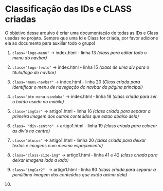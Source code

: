 # Classificação das IDs e CLASS criadas

O objetivo desse arquivo é criar uma documentação de todas as IDs e Class usadas no projeto. Sempre que uma Id e Class for criada, por favor adicione ela ao documento para auxiliar todo o grupo!

1. `class="logo-menu"` -> index.html - linha 13 *(class para editar todo o menu do navbar)*

2. `class="logo-texto"` -> index.html - linha 15 *(class de uma div para o título/logo do navbar)*

3. `class="menu-navbar"` -> index.html - linha 20
*(Class criada para identificar o menu de navegação do navbar da página principal)*

4. `class="btn-menu-sanduba"` -> index.html - linha 16 
*(class criada para ser o botão usado no mobile)*

5. `class="imgCar"` -> artigo1.html - linha 16 *(class criada para separar a primeira imagem dos outros conteúdos que estao abaixo dela)*

6. `class= "div-centro"` -> artigo1.html - linha 19 *(class criada para colocar as div's no centro)*

7. `class="blocos"` -> artigo1.html - limha 20 *(class criada para deixar textos e imagens num mesmo espaçamento)*

8. `class="class-size-img"` -> artigo1.html - linha 41 e 42 *(class criada para deixar imagens lado a lado)*

9. `class="imgCar2" ` -> artigo1.html - linha 80 *(class criada para separar a penúltima imagem dos conteúdos que estão acima dela)*

10.
